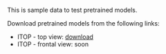 This is sample data to test pretrained models.

Download pretrained models from the following links:  
* ITOP - top view: [download](https://www.dropbox.com/s/5cijjxumv9syk2q/net_ITOP_top_noseg.mat?dl=1)  
* ITOP - frontal view: soon  
